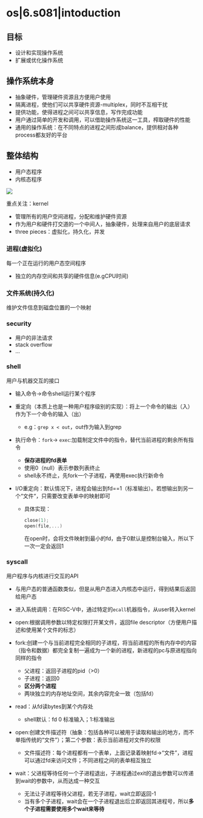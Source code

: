 # os|6.s081|intoduction

## 目标

- 设计和实现操作系统
- 扩展或优化操作系统

## 操作系统本身

- 抽象硬件，管理硬件资源且方便用户使用
- 隔离进程，使他们可以共享硬件资源-multiplex，同时不互相干扰
- 提供功能，使得进程之间可以共享信息，写作完成功能
- 用户通过简单的开发和调用，可以借助操作系统这一工具，榨取硬件的性能
- 通用的操作系统：在不同特点的进程之间形成balance，提供相对各种process都友好的平台

## 整体结构

- 用户态程序
- 内核态程序

![](/Users/khy/Documents/cs/notes/os/imgs/os-architecture.png)

重点关注：kernel

- 管理所有的用户空间进程，分配和维护硬件资源
- 作为用户和硬件打交道的一个中间人，抽象硬件，处理来自用户的底层请求
- three pieces：虚拟化，持久化，并发

### 进程(虚拟化)

每一个正在运行的用户态空间程序

- 独立的内存空间和共享的硬件信息(e.gCPU时间)

### 文件系统(持久化)

维护文件信息到磁盘位置的一个映射

### security

- 用户的非法请求
- stack overflow
- ...

### shell

用户与机器交互的接口

- 输入命令->命令shell运行某个程序
- 重定向（本质上也是一种用户程序级别的实现）：将上一个命令的输出（入）作为下一个命令的输入（出）
  - e.g：`grep x < out`，out作为输入到grep

- 执行命令：`fork`-> `exec`:加载制定文件中的指令，替代当前进程的剩余所有指令
  - **保存进程的fd表单**
  - 使用0（null）表示参数列表终止
  - shell永不终止，先fork一个子进程，再使用exec执行新命令

- I/O重定向：默认情况下，进程会输出到fd==1（标准输出）。若想输出到另一个“文件“，只需要改变表单中的映射即可

  - 具体实现：

    ~~~c++
    close(1);
    open(file,...)
    ~~~

    在open时，会将文件映射到最小的fd，由于0默认是控制台输入，所以下一次一定会返回1

### syscall

用户程序与内核进行交互的API

- 与用户态的普通函数类似，但是从用户态进入内核态中运行，得到结果后返回给用户态
- 进入系统调用：在RISC-V中，通过特定的`ecall`机器指令，从user转入kernel
- open:根据调用参数以特定权限打开某文件，返回file descriptor（方便用户描述和使用某个文件的标志）
- fork:创建一个与当前进程完全相同的子进程，将当前进程的所有内存中的内容（指令和数据）都完全复制一遍成为一个新的进程，新进程的pc与原进程指向同样的指令
  - 父进程：返回子进程的pid（>0）
  - 子进程：返回0
  - **区分两个进程**
  - 两块独立的内存地址空间，其余内容完全一致（包括fd）
- read：从fd读bytes到某个内存处
  - shell默认：fd 0 标准输入；1:标准输出
- open:创建文件描述符（抽象：包括各种可以被用于读取和输出的地方，而不单指传统的“文件”）；第二个参数：表示当前进程对文件的权限
  - 文件描述符：每个进程都有一个表单，上面记录着映射fd->“文件”，进程可以通过fd来访问文件；不同进程之间的表单相互独立

- wait：父进程等待任何一个子进程退出，子进程通过exit的退出参数可以传递到wait的参数中，从而达成一种交互
  - 无法让子进程等待父进程，若无子进程，wait立即返回-1
  - 当有多个子进程，wait会在一个子进程退出后立即返回其进程号，所以**多个子进程需要使用多个wait来等待**
